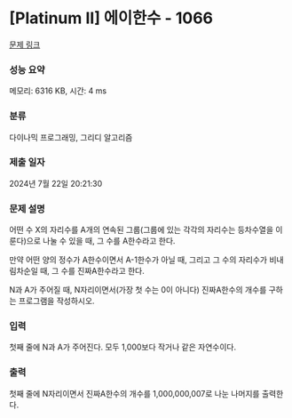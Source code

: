 # [Platinum II] 에이한수 - 1066 

[문제 링크](https://www.acmicpc.net/problem/1066) 

### 성능 요약

메모리: 6316 KB, 시간: 4 ms

### 분류

다이나믹 프로그래밍, 그리디 알고리즘

### 제출 일자

2024년 7월 22일 20:21:30

### 문제 설명

<p>어떤 수 X의 자리수를 A개의 연속된 그룹(그룹에 있는 각각의 자리수는 등차수열을 이룬다)으로 나눌 수 있을 때, 그 수를 A한수라고 한다.</p>

<p>만약 어떤 양의 정수가 A한수이면서 A-1한수가 아닐 때, 그리고 그 수의 자리수가 비내림차순일 때, 그 수를 진짜A한수라고 한다.</p>

<p>N과 A가 주어질 때, N자리이면서(가장 첫 수는 0이 아니다) 진짜A한수의 개수를 구하는 프로그램을 작성하시오.</p>

### 입력 

 <p>첫째 줄에 N과 A가 주어진다. 모두 1,000보다 작거나 같은 자연수이다.</p>

### 출력 

 <p>첫째 줄에 N자리이면서 진짜A한수의 개수를 1,000,000,007로 나눈 나머지를 출력한다.</p>

